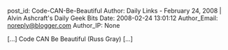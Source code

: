 post_id: Code-CAN-Be-Beautiful
Author: Daily Links - February 24, 2008 | Alvin Ashcraft's Daily Geek Bits
Date: 2008-02-24 13:01:12
Author_Email: noreply@blogger.com
Author_IP: None

[...] Code CAN Be Beautiful (Russ Gray) [...]
